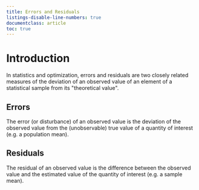 ```yaml
---
title: Errors and Residuals
listings-disable-line-numbers: true
documentclass: article
toc: true
---
```


# Introduction
In statistics and optimization, errors and residuals are two closely related measures of the deviation of an observed value of an element of a statistical sample from its "theoretical value".

## Errors
The error (or disturbance) of an observed value is the deviation of the observed value from the (unobservable) true value of a quantity of interest (e.g. a population mean).

## Residuals
The residual of an observed value is the difference between the observed value and the estimated value of the quantity of interest (e.g. a sample mean).

